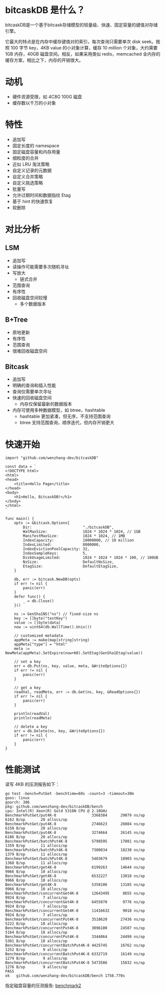# bitcaskDB 是什么？

bitcaskDB是一个基于bitcask存储模型的轻量级、快速、固定容量的键值对存储引擎。

它最大的特点是在内存中缓存键值对的索引，每次查询只需要单次 disk seek。按照 100 字节 key，4KB value 的小对象计算，缓存 10 million 个对象，大约需要 1GB 内存，40GB 磁盘空间。相反，如果采用类似 redis，memcached 全内存的缓存方案，相比之下，内存的开销很大。

# 动机

- 硬件资源受限，如 4C8G 100G 磁盘
- 缓存数以千万的小对象


# 特性

- 追加写
- 固定长度的 namespace
- 固定磁盘容量和内存用量
- 细粒度的合并
- 近似 LRU 淘汰策略
- 自定义记录的元数据
- 自定义合并策略
- 自定义挑选策略
- 批量写
- 允许过期时间和数据指纹 Etag
- 基于 hint 的快速恢复
- 软删除

# 对比分析

## LSM
- 追加写
- 读操作可能需要多次随机寻址
- 写放大
  - 链式合并
- 范围查询
- 有序性
- 回收磁盘空间较慢
  - 多个数据版本


## B+Tree
- 原地更新
- 有序性
- 范围查询
- 很难回收磁盘空间


## Bitcask
- 追加写
- 明确的查询和插入性能
- 查询仅需要单次寻址
- 快速的回收磁盘空间
  - 内存仅保留最新的数据版本
- 内存可使用多种数据模型，如 btree，hashtable
  - hashtable 更加紧凑，但无序，不支持范围查询
  - btree 支持范围查询，顺序迭代，但内存开销更大


# 快速开始


```golang
import "github.com/wenzhang-dev/bitcaskDB"

const data = `
<!DOCTYPE html>
<html>
<head>
    <title>Hello Page</title>
</head>
<body>
    <h1>Hello, BitcaskDB!</h1>
</body>
</html>
`

func main() {
    opts := &bitcask.Options{
        Dir:                       "./bitcaskDB",
        WalMaxSize:                1024 * 1024 * 1024, // 1GB
        ManifestMaxSize:           1024 * 1024, // 1MB
        IndexCapacity:             10000000, // 10 million
        IndexLimited:              8000000,
        IndexEvictionPoolCapacity: 32,
        IndexSampleKeys:           5,
        DiskUsageLimited:          1024 * 1024 * 1024 * 100, // 100GB
        NsSize:                    DefaultNsSize,
        EtagSize:                  DefaultEtagSize,
    }

    db, err := bitcask.NewDB(opts)
    if err != nil {
        panic(err)
    }
    defer func() {
        _ = db.Close()
    }()

    ns := GenSha1NS("ns") // fixed-size ns
    key := []byte("testKey")
    value := []byte(data)
    now := uint64(db.WallTime().Unix())

    // customized metadata
    appMeta := make(map[string]string)
    appMeta["type"] = "html"
    meta := NewMeta(appMeta).SetExpire(now+60).SetEtag(GenSha1Etag(value))

    // set a key
    err = db.Put(ns, key, value, meta, &WriteOptions{})
    if err != nil {
        panic(err)
    }

    // get a key
    readVal, readMeta, err := db.Get(ns, key, &ReadOptions{})
    if err != nil {
        panic(err)
    }

    println(readVal)
    println(readMeta)

    // delete a key
    err = db.Delete(ns, key, &WriteOptions{})
    if err != nil {
        panic(err)
    }
}
```

# 性能测试

读写 4KB 的压测报告如下：

```
go test -bench=PutGet -benchtime=60s -count=3 -timeout=30m
goos: linux
goarch: 386
pkg: github.com/wenzhang-dev/bitcaskDB/bench
cpu: Intel(R) Xeon(R) Gold 5318N CPU @ 2.10GHz
BenchmarkPutGet/put4K-8                3368384      29079 ns/op     6162 B/op       20 allocs/op
BenchmarkPutGet/put4K-8                2746623      26084 ns/op     6150 B/op       20 allocs/op
BenchmarkPutGet/put4K-8                3274664      26145 ns/op     6186 B/op       20 allocs/op
BenchmarkPutGet/batchPut4K-8           5798595      17081 ns/op     1359 B/op       11 allocs/op
BenchmarkPutGet/batchPut4K-8           7300834      18230 ns/op     1379 B/op       11 allocs/op
BenchmarkPutGet/batchPut4K-8           5403679      18903 ns/op     1368 B/op       11 allocs/op
BenchmarkPutGet/get4K-8                6199263      14644 ns/op     9966 B/op       10 allocs/op
BenchmarkPutGet/get4K-8                6532227      13018 ns/op     9966 B/op       10 allocs/op
BenchmarkPutGet/get4K-8                5358106      13185 ns/op     9966 B/op       10 allocs/op
BenchmarkPutGet/concurrentGet4K-8      12643495      8655 ns/op     9924 B/op        7 allocs/op
BenchmarkPutGet/concurrentGet4K-8      6455070       9776 ns/op     9924 B/op        7 allocs/op
BenchmarkPutGet/concurrentGet4K-8      11416632      9018 ns/op     9924 B/op        7 allocs/op
BenchmarkPutGet/concurrentPut4K-8      3518620      27436 ns/op     5222 B/op       18 allocs/op
BenchmarkPutGet/concurrentPut4K-8      3096100      24587 ns/op     5164 B/op       18 allocs/op
BenchmarkPutGet/concurrentPut4K-8      3344864      24499 ns/op     5301 B/op       18 allocs/op
BenchmarkPutGet/concurrentBatchPut4K-8 4425745      16762 ns/op     1252 B/op        9 allocs/op
BenchmarkPutGet/concurrentBatchPut4K-8 6332719      16149 ns/op     1279 B/op        9 allocs/op
BenchmarkPutGet/concurrentBatchPut4K-8 5473586      15832 ns/op     1276 B/op        9 allocs/op
PASS
ok   github.com/wenzhang-dev/bitcaskDB/bench 1758.770s
```

指定磁盘容量的压测报告: [benchmark2](https://github.com/wenzhang-dev/bitcaskDB/blob/main/bench/benchmark2)

